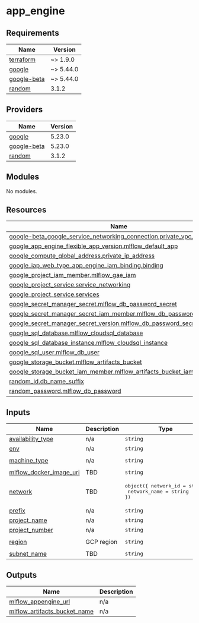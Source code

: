 # app_engine

<!-- BEGIN_TF_DOCS -->
## Requirements

| Name | Version |
|------|---------|
| <a name="requirement_terraform"></a> [terraform](#requirement\_terraform) | ~> 1.9.0 |
| <a name="requirement_google"></a> [google](#requirement\_google) | ~> 5.44.0 |
| <a name="requirement_google-beta"></a> [google-beta](#requirement\_google-beta) | ~> 5.44.0 |
| <a name="requirement_random"></a> [random](#requirement\_random) | 3.1.2 |

## Providers

| Name | Version |
|------|---------|
| <a name="provider_google"></a> [google](#provider\_google) | 5.23.0 |
| <a name="provider_google-beta"></a> [google-beta](#provider\_google-beta) | 5.23.0 |
| <a name="provider_random"></a> [random](#provider\_random) | 3.1.2 |

## Modules

No modules.

## Resources

| Name | Type |
|------|------|
| [google-beta_google_service_networking_connection.private_vpc_connection](https://registry.terraform.io/providers/hashicorp/google-beta/latest/docs/resources/google_service_networking_connection) | resource |
| [google_app_engine_flexible_app_version.mlflow_default_app](https://registry.terraform.io/providers/hashicorp/google/latest/docs/resources/app_engine_flexible_app_version) | resource |
| [google_compute_global_address.private_ip_address](https://registry.terraform.io/providers/hashicorp/google/latest/docs/resources/compute_global_address) | resource |
| [google_iap_web_type_app_engine_iam_binding.binding](https://registry.terraform.io/providers/hashicorp/google/latest/docs/resources/iap_web_type_app_engine_iam_binding) | resource |
| [google_project_iam_member.mlflow_gae_iam](https://registry.terraform.io/providers/hashicorp/google/latest/docs/resources/project_iam_member) | resource |
| [google_project_service.service_networking](https://registry.terraform.io/providers/hashicorp/google/latest/docs/resources/project_service) | resource |
| [google_project_service.services](https://registry.terraform.io/providers/hashicorp/google/latest/docs/resources/project_service) | resource |
| [google_secret_manager_secret.mlflow_db_password_secret](https://registry.terraform.io/providers/hashicorp/google/latest/docs/resources/secret_manager_secret) | resource |
| [google_secret_manager_secret_iam_member.mlflow_db_password_secret_iam](https://registry.terraform.io/providers/hashicorp/google/latest/docs/resources/secret_manager_secret_iam_member) | resource |
| [google_secret_manager_secret_version.mlflow_db_password_secret](https://registry.terraform.io/providers/hashicorp/google/latest/docs/resources/secret_manager_secret_version) | resource |
| [google_sql_database.mlflow_cloudsql_database](https://registry.terraform.io/providers/hashicorp/google/latest/docs/resources/sql_database) | resource |
| [google_sql_database_instance.mlflow_cloudsql_instance](https://registry.terraform.io/providers/hashicorp/google/latest/docs/resources/sql_database_instance) | resource |
| [google_sql_user.mlflow_db_user](https://registry.terraform.io/providers/hashicorp/google/latest/docs/resources/sql_user) | resource |
| [google_storage_bucket.mlflow_artifacts_bucket](https://registry.terraform.io/providers/hashicorp/google/latest/docs/resources/storage_bucket) | resource |
| [google_storage_bucket_iam_member.mlflow_artifacts_bucket_iam](https://registry.terraform.io/providers/hashicorp/google/latest/docs/resources/storage_bucket_iam_member) | resource |
| [random_id.db_name_suffix](https://registry.terraform.io/providers/hashicorp/random/3.1.2/docs/resources/id) | resource |
| [random_password.mlflow_db_password](https://registry.terraform.io/providers/hashicorp/random/3.1.2/docs/resources/password) | resource |

## Inputs

| Name | Description | Type | Default | Required |
|------|-------------|------|---------|:--------:|
| <a name="input_availability_type"></a> [availability\_type](#input\_availability\_type) | n/a | `string` | `"ZONAL"` | no |
| <a name="input_env"></a> [env](#input\_env) | n/a | `string` | n/a | yes |
| <a name="input_machine_type"></a> [machine\_type](#input\_machine\_type) | n/a | `string` | `"db-g1-small"` | no |
| <a name="input_mlflow_docker_image_uri"></a> [mlflow\_docker\_image\_uri](#input\_mlflow\_docker\_image\_uri) | TBD | `string` | n/a | yes |
| <a name="input_network"></a> [network](#input\_network) | TBD | <pre>object({ network_id = string<br/>  network_name = string })</pre> | n/a | yes |
| <a name="input_prefix"></a> [prefix](#input\_prefix) | n/a | `string` | n/a | yes |
| <a name="input_project_name"></a> [project\_name](#input\_project\_name) | n/a | `string` | n/a | yes |
| <a name="input_project_number"></a> [project\_number](#input\_project\_number) | n/a | `string` | n/a | yes |
| <a name="input_region"></a> [region](#input\_region) | GCP region | `string` | `"europe-west1"` | no |
| <a name="input_subnet_name"></a> [subnet\_name](#input\_subnet\_name) | TBD | `string` | n/a | yes |

## Outputs

| Name | Description |
|------|-------------|
| <a name="output_mlflow_appengine_url"></a> [mlflow\_appengine\_url](#output\_mlflow\_appengine\_url) | n/a |
| <a name="output_mlflow_artifacts_bucket_name"></a> [mlflow\_artifacts\_bucket\_name](#output\_mlflow\_artifacts\_bucket\_name) | n/a |
<!-- END_TF_DOCS -->
